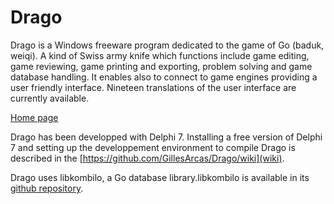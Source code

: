 # Drago

Drago is a Windows freeware program dedicated to the game of Go (baduk, weiqi). 
A kind of Swiss army knife which functions include game editing, game reviewing, 
game printing and exporting, problem solving and game database handling. 
It enables also to connect to game engines providing a user friendly interface. 
Nineteen translations of the user interface are currently available.

[Home page](http://www.godrago.net)

Drago has been developped with Delphi 7. Installing a free version of Delphi 7 and setting up
the developpement environment to compile Drago is described in the [https://github.com/GillesArcas/Drago/wiki](wiki).

Drago uses libkombilo, a Go database library.libkombilo is available in its [github repository](https://github.com/ugoertz/kombilo/tree/master/kombilo/libkombilo).
